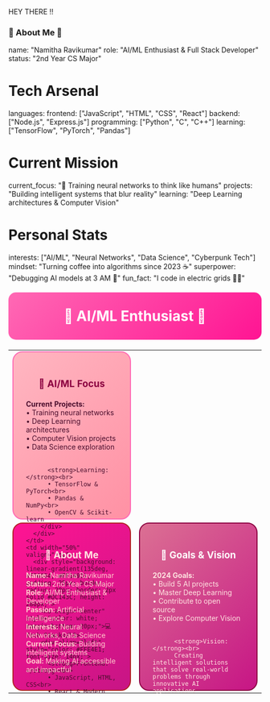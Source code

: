 HEY THERE !!

### 🌟 About Me 🌟
name: "Namitha Ravikumar"
role: "AI/ML Enthusiast & Full Stack Developer"
status: "2nd Year CS Major"

# Tech Arsenal
languages: 
  frontend: ["JavaScript", "HTML", "CSS", "React"]
  backend: ["Node.js", "Express.js"]
  programming: ["Python", "C", "C++"]
  learning: ["TensorFlow", "PyTorch", "Pandas"]

# Current Mission
current_focus: "🔮 Training neural networks to think like humans"
projects: "Building intelligent systems that blur reality"
learning: "Deep Learning architectures & Computer Vision"

# Personal Stats
interests: ["AI/ML", "Neural Networks", "Data Science", "Cyberpunk Tech"]
mindset: "Turning coffee into algorithms since 2023 ☕"
superpower: "Debugging AI models at 3 AM 🌙"
fun_fact: "I code in electric grids 💜🌌"

<div align="center">

<!-- Simple AI/ML Banner -->
<h1 style="background: linear-gradient(135deg, #FF69B4, #FF1493); color: white; padding: 30px; border-radius: 15px; margin: 20px 0;">
  🧠 AI/ML Enthusiast 🤖
</h1>

<!-- 2x2 About Section Grid - Pink Theme -->
<table width="100%" cellpadding="15" cellspacing="0">
  <tr>
    <td width="50%" valign="top">
      <div style="background: linear-gradient(135deg, #FFB6C1, #FF91A4); padding: 25px; border-radius: 20px; border: 2px solid #FF69B4; height: 280px;">
        <h3 align="center" style="color: #8B0040; margin-bottom: 20px;">🧠 AI/ML Focus</h3>
        <div align="left" style="color: #4A0E2D; font-size: 14px;">
          <strong>Current Projects:</strong><br>
          • Training neural networks<br>
          • Deep Learning architectures<br>
          • Computer Vision projects<br>
          • Data Science exploration<br><br>
          
          <strong>Learning:</strong><br>
          • TensorFlow & PyTorch<br>
          • Pandas & NumPy<br>
          • OpenCV & Scikit-learn
        </div>
      </div>
    </td>
    <td width="50%" valign="top">
      <div style="background: linear-gradient(135deg, #FF69B4, #FF1493); padding: 25px; border-radius: 20px; border: 2px solid #DC143C; height: 280px;">
        <h3 align="center" style="color: white; margin-bottom: 20px;">💻 Tech Stack</h3>
        <div align="left" style="color: #FFE4E1; font-size: 14px;">
          <strong>Frontend:</strong><br>
          • JavaScript, HTML, CSS<br>
          • React & Modern Frameworks<br><br>
          
          <strong>Backend:</strong><br>
          • Node.js & Express.js<br>
          • RESTful API Development<br><br>
          
          <strong>Languages:</strong><br>
          • Python, C, C++<br>
          • SQL & Database Management
        </div>
      </div>
    </td>
  </tr>
  <tr>
    <td width="50%" valign="top">
      <div style="background: linear-gradient(135deg, #FF1493, #C71585); padding: 25px; border-radius: 20px; border: 2px solid #B22222; height: 280px;">
        <h3 align="center" style="color: #FFE4E1; margin-bottom: 20px;">🌟 About Me</h3>
        <div align="left" style="color: #FFCCCB; font-size: 14px;">
          <strong>Name:</strong> Namitha Ravikumar<br>
          <strong>Status:</strong> 2nd Year CS Major<br>
          <strong>Role:</strong> AI/ML Enthusiast & Developer<br>
          <strong>Passion:</strong> Artificial Intelligence<br>
          <strong>Interests:</strong> Neural Networks, Data Science<br>
          <strong>Current Focus:</strong> Building intelligent systems<br>
          <strong>Goal:</strong> Making AI accessible and impactful
        </div>
      </div>
    </td>
    <td width="50%" valign="top">
      <div style="background: linear-gradient(135deg, #DB7093, #C71585); padding: 25px; border-radius: 20px; border: 2px solid #8B0040; height: 280px;">
        <h3 align="center" style="color: white; margin-bottom: 20px;">🚀 Goals & Vision</h3>
        <div align="left" style="color: #FFE4E1; font-size: 14px;">
          <strong>2024 Goals:</strong><br>
          • Build 5 AI projects<br>
          • Master Deep Learning<br>
          • Contribute to open source<br>
          • Explore Computer Vision<br><br>
          
          <strong>Vision:</strong><br>
          Creating intelligent solutions that solve real-world problems through innovative AI applications
        </div>
      </div>
    </td>
  </tr>
</table>

</div>

